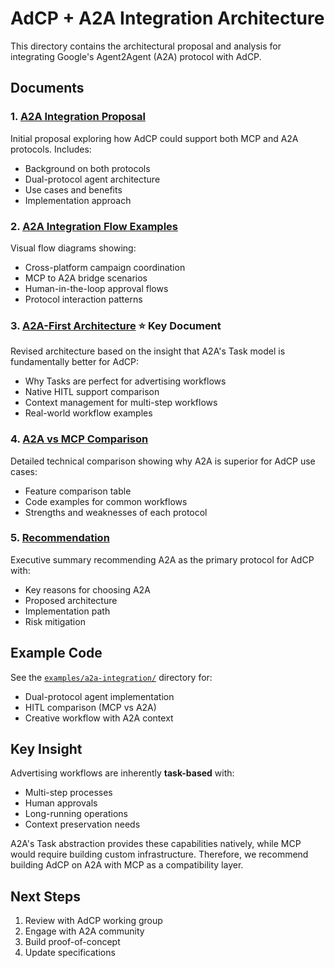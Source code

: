 # AdCP + A2A Integration Architecture

This directory contains the architectural proposal and analysis for integrating Google's Agent2Agent (A2A) protocol with AdCP.

## Documents

### 1. [A2A Integration Proposal](./a2a-integration-proposal.md)
Initial proposal exploring how AdCP could support both MCP and A2A protocols. Includes:
- Background on both protocols
- Dual-protocol agent architecture
- Use cases and benefits
- Implementation approach

### 2. [A2A Integration Flow Examples](./a2a-integration-flow.md)
Visual flow diagrams showing:
- Cross-platform campaign coordination
- MCP to A2A bridge scenarios
- Human-in-the-loop approval flows
- Protocol interaction patterns

### 3. [A2A-First Architecture](./a2a-first-architecture.md) ⭐ **Key Document**
Revised architecture based on the insight that A2A's Task model is fundamentally better for AdCP:
- Why Tasks are perfect for advertising workflows
- Native HITL support comparison
- Context management for multi-step workflows
- Real-world workflow examples

### 4. [A2A vs MCP Comparison](./a2a-mcp-comparison.md)
Detailed technical comparison showing why A2A is superior for AdCP use cases:
- Feature comparison table
- Code examples for common workflows
- Strengths and weaknesses of each protocol

### 5. [Recommendation](./a2a-recommendation.md)
Executive summary recommending A2A as the primary protocol for AdCP with:
- Key reasons for choosing A2A
- Proposed architecture
- Implementation path
- Risk mitigation

## Example Code

See the [`examples/a2a-integration/`](../../examples/a2a-integration/) directory for:
- Dual-protocol agent implementation
- HITL comparison (MCP vs A2A)
- Creative workflow with A2A context

## Key Insight

Advertising workflows are inherently **task-based** with:
- Multi-step processes
- Human approvals
- Long-running operations
- Context preservation needs

A2A's Task abstraction provides these capabilities natively, while MCP would require building custom infrastructure. Therefore, we recommend building AdCP on A2A with MCP as a compatibility layer.

## Next Steps

1. Review with AdCP working group
2. Engage with A2A community
3. Build proof-of-concept
4. Update specifications